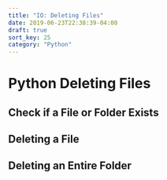 ```yaml
---
title: "IO: Deleting Files"
date: 2019-06-23T22:38:39-04:00
draft: true
sort_key: 25
category: "Python"
---
```


# Python Deleting Files

## Check if a File or Folder Exists

## Deleting a File

## Deleting an Entire Folder 

